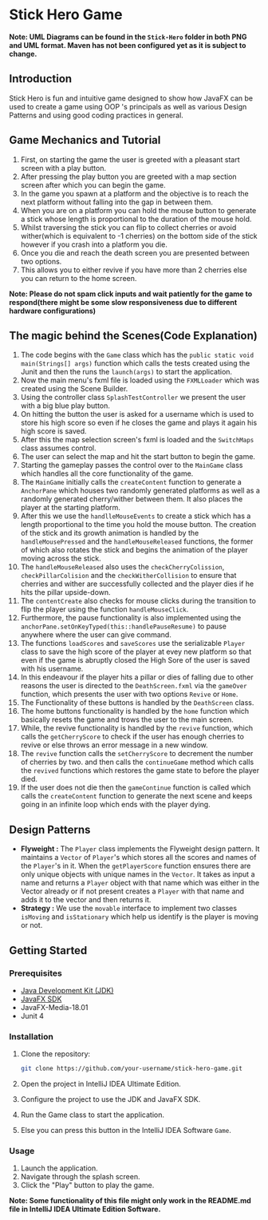 # Stick Hero Game
**Note: UML Diagrams can be found in the `Stick-Hero` folder in both PNG and UML format. Maven has not been configured yet as it is subject to change.**

## Introduction
Stick Hero is fun and intuitive game designed to show how JavaFX can be used to create a game using OOP 's principals as well as various Design Patterns and using good coding practices in general.

## Game Mechanics and Tutorial
1. First, on starting the game the user is greeted with a pleasant start screen with a play button.
2. After pressing the play button you are greeted with a map section screen after which you can begin the game.
3. In the game you spawn at a platform and the objective is to reach the next platform without falling into the gap in between them.
4. When you are on a platform you can hold the mouse button to generate a stick whose length is proportional to the duration of the mouse hold.
5. Whilst traversing the stick you can flip to collect cherries or avoid wither(which is equivalent to -1 cherries) on the bottom side of the stick however if you crash into a platform you die.
6. Once you die and reach the death screen you are presented between two options.
7. This allows you to either revive if you have more than 2 cherries else you can return to the home screen.

**Note: Please do not spam click inputs and wait patiently for the game to respond(there might be some slow responsiveness due to different hardware configurations)**

## The magic behind the Scenes(Code Explanation)
1. The code begins with the `Game` class which has the `public static void main(Strings[] args)` function which calls the tests created using the Junit and then the runs the `launch(args)` to start the application.
2. Now the main menu's fxml file is loaded using the `FXMLLoader` which was created using the Scene Builder.
3. Using the controller class `SplashTestController` we present the user with a big blue play button.
4. On hitting the button the user is asked for a username which is used to store his high score so even if he closes the game and plays it again his high score is saved.
5. After this the map selection screen's fxml is loaded and the `SwitchMaps` class assumes control.
6. The user can select the map and hit the start button to begin the game.
7. Starting the gameplay passes the control over to the `MainGame` class which handles all the core functionality of the game.
8. The `MainGame` initially calls the `createContent` function to generate a `AnchorPane` which houses two randomly generated platforms as well as a randomly generated cherry/wither between them. It also places the player at the starting platform.
9. After this we use the `handlleMouseEvents` to create a stick which has a length proportional to the time you hold the mouse button. The creation of the stick and its growth animation is handled by the `handleMousePressed` and the `handleMouseReleased` functions, the former of which also rotates the stick and begins the animation of the player moving across the stick.
10. The `handleMouseReleased` also uses the `checkCherryColission`, `checkPillarColision` and the `checkWitherCollision` to ensure that cherries and wither are successfully collected and the player dies if he hits the pillar upside-down.
11. The `contentCreate` also checks for mouse clicks during the transition to flip the player using the function `handleMouseClick`.
12. Furthermore, the pause functionality is also implemented using the `anchorPane.setOnKeyTyped(this::handlePauseResume)` to pause anywhere where the user can give command.
13. The functions `loadScores` and `saveScores` use the serializable `Player` class to save the high score of the player at evey new platform so that even if the game is abruptly closed the High Sore of the user is saved with his username.
14. In this endeavour if the player hits a pillar or dies of falling due to other reasons the user is directed to the  `DeathScreen.fxml` via the `gameOver` function, which presents the user with two options `Revive` or `Home`.
15. The Functionality of these buttons is handled by the `DeathScreen` class.
16. The home buttons functionality is handled by the `home` function which basically resets the game and trows the user to the main screen.
17. While, the revive functionality is handled by the `revive` function, which calls the `getCherryScore` to check if the user has enough cherries to revive or else throws an error message in a new window.
18. The `revive` function calls the `setCherryScore` to decrement the number of cherries by two. and then calls the `continueGame` method which calls the `revived` functions which restores the game state to before the player died.
19. If the user does not die then the `gameContinue` function is called which calls the `createContent` function to generate the next scene and keeps going in an infinite loop which ends with the player dying.

## Design Patterns

- **Flyweight :** The `Player` class implements the Flyweight design pattern. It maintains a `Vector` of `Player`'s which stores all the scores and names of the `Player`'s in it. When the `getPlayerScore` function ensures there are only unique objects with unique names in the `Vector`. It takes as input a name and returns a `Player` object with that name which was either in the Vector already or if not present creates a `Player` with that name and adds it to the vector and then returns it.
- **Strategy :** We use the `movable` interface to implement two classes `isMoving` and `isStationary` which help us identify is the player is moving or not.

## Getting Started

### Prerequisites

- [Java Development Kit (JDK)](https://www.oracle.com/java/technologies/javase-downloads.html)
- [JavaFX SDK](https://openjfx.io/)
- JavaFX-Media-18.01
- Junit 4

### Installation

1. Clone the repository:

   ```bash
   git clone https://github.com/your-username/stick-hero-game.git
   ```
2. Open the project in IntelliJ IDEA Ultimate Edition.

3. Configure the project to use the JDK and JavaFX SDK.

4. Run the Game class to start the application.
5. Else you can press this button in the IntelliJ IDEA Software `Game`.

### Usage

1. Launch the application.
2. Navigate through the splash screen.
3. Click the "Play" button to play the game.

**Note: Some functionality of this file might only work in the README.md file in IntelliJ IDEA Ultimate Edition Software.**